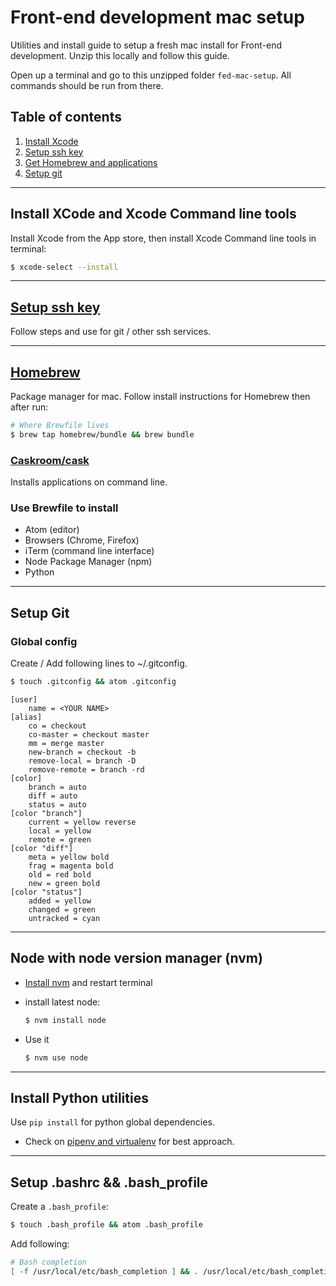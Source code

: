 # Front-end development mac setup

Utilities and install guide to setup a fresh mac install for Front-end development. Unzip this locally and follow this guide.

Open up a terminal and go to this unzipped folder `fed-mac-setup`. All commands should be run from there.

## Table of contents

1. [Install Xcode](#install-xcode-and-xcode-command-line-tools)
2. [Setup ssh key](#setup-ssh-key)
3. [Get Homebrew and applications](#homebrew)
4. [Setup git](#setup-git)

---

## Install XCode and Xcode Command line tools

Install Xcode from the App store, then install Xcode Command line tools in terminal:
```bash
$ xcode-select --install
```

---

## [Setup ssh key](https://docs.joyent.com/public-cloud/getting-started/ssh-keys/generating-an-ssh-key-manually/manually-generating-your-ssh-key-in-mac-os-x)

Follow steps and use for git / other ssh services.

---

## [Homebrew](https://brew.sh/)

Package manager for mac. Follow install instructions for Homebrew then after run:
```bash
# Where Brewfile lives
$ brew tap homebrew/bundle && brew bundle
```

### [Caskroom/cask](https://caskroom.github.io/)

Installs applications on command line.

### Use Brewfile to install

- Atom (editor)
- Browsers (Chrome, Firefox)
- iTerm (command line interface)
- Node Package Manager (npm)
- Python

---

## Setup Git

### Global config

Create / Add following lines to ~/.gitconfig.

```bash
$ touch .gitconfig && atom .gitconfig
```

```
[user]
    name = <YOUR NAME>
[alias]
    co = checkout
    co-master = checkout master
    mm = merge master
    new-branch = checkout -b
    remove-local = branch -D
    remove-remote = branch -rd
[color]
  	branch = auto
  	diff = auto
  	status = auto
[color "branch"]
  	current = yellow reverse
  	local = yellow
  	remote = green
[color "diff"]
  	meta = yellow bold
  	frag = magenta bold
  	old = red bold
  	new = green bold
[color "status"]
  	added = yellow
  	changed = green
  	untracked = cyan
```

---

## Node with node version manager (nvm)

- [Install nvm](https://github.com/creationix/nvm) and restart terminal
- install latest node:

  ```bash
  $ nvm install node
  ```
- Use it

  ```bash
  $ nvm use node
  ```

---

## Install Python utilities

Use `pip install` for python global dependencies.

- Check on [pipenv and virtualenv](http://docs.python-guide.org/en/latest/dev/virtualenvs/) for best approach.

---

## Setup .bashrc && .bash_profile

Create a `.bash_profile`:

```bash
$ touch .bash_profile && atom .bash_profile
```

Add following:

```bash
# Bash completion
[ -f /usr/local/etc/bash_completion ] && . /usr/local/etc/bash_completion

```
